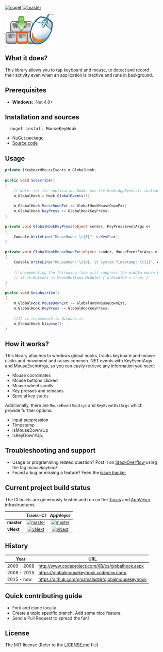 [![nuget][nuget-badge]][nuget-url] [![master][master-appveyor-badge]][master-appveyor-url]

 [nuget-badge]: https://img.shields.io/badge/nuget-v5.3.0-blue.svg
 [nuget-url]: https://www.nuget.org/packages/MouseKeyHook

![Mouse and Keyboard Hooking Library in c#](/mouse-keyboard-hook-logo.png)

## What it does?

This library allows you to tap keyboard and mouse, to detect and record their activity even when an application is inactive and runs in background.

## Prerequisites

 - **Windows:** .Net 4.0+

## Installation and sources

<pre>
  nuget install MouseKeyHook
</pre>

 - [NuGet package][nuget-url]
 - [Source code][source-url]

 [source-url]: https://github.com/gmamaladze/globalmousekeyhook

 ## Usage

 ```csharp
 private IKeyboardMouseEvents m_GlobalHook;

 public void Subscribe()
 {
     // Note: for the application hook, use the Hook.AppEvents() instead
     m_GlobalHook = Hook.GlobalEvents();

     m_GlobalHook.MouseDownExt += GlobalHookMouseDownExt;
     m_GlobalHook.KeyPress += GlobalHookKeyPress;
 }

 private void GlobalHookKeyPress(object sender, KeyPressEventArgs e)
 {
     Console.WriteLine("MouseDown: \t{0}", e.KeyChar);
 }

 private void GlobalHookMouseDownExt(object sender, MouseEventExtArgs e)
 {
     Console.WriteLine("MouseDown: \t{0}; \t System Timestamp: \t{1}", e.Button, e.Timestamp);

     // uncommenting the following line will suppress the middle mouse button click
     // if (e.Buttons == MouseButtons.Middle) { e.Handled = true; }
 }

 public void Unsubscribe()
 {
     m_GlobalHook.MouseDownExt -= GlobalHookMouseDownExt;
     m_GlobalHook.KeyPress -= GlobalHookKeyPress;

     //It is recommened to dispose it
     m_GlobalHook.Dispose();
 }
 ```

## How it works?

This library attaches to windows global hooks, tracks keyboard and mouse clicks and movement and raises common .NET events with KeyEventArgs and MouseEventArgs, so you can easily retrieve any information you need:
 * Mouse coordinates
 * Mouse buttons clicked
 * Mouse wheel scrolls
 * Key presses and releases
 * Special key states

 Additionally, there are `MouseEventExtArgs` and `KeyEventExtArgs` which provide further options:
 * Input suppression
 * Timestamp
 * IsMouseDown/Up
 * IsKeyDown/Up.

## Troubleshooting and support

 - Usage or programming related question? Post it on [StackOverflow][so] using the tag *mousekeyhook*
 - Found a bug or missing a feature? Feed the [issue tracker][tracker]

 [so]: http://stackoverflow.com/questions/tagged/mousekeyhook
 [tracker]: https://github.com/gmamaladze/globalmousekeyhook/issues

## Current project build status
 The CI builds are generously hosted and run on the [Travis][travis] and [AppVeyor][appveyor] infrastructures.

|            | Travis-CI                                           | AppVeyor                                                  |
| :--------- | :-------------------------------------------------: | :-------------------------------------------------------: |
| **master** | [![master][master-travis-badge]][master-travis-url] | [![master][master-appveyor-badge]][master-appveyor-url] |
| **vNext**  | [![vNext][vNext-travis-badge]][vNext-travis-url]    | [![vNext][vNext-appveyor-badge]][vNext-appveyor-url]   |

[master-travis-url]: https://travis-ci.org/gmamaladze/globalmousekeyhook/branches/
[master-travis-badge]: https://travis-ci.org/gmamaladze/globalmousekeyhook.svg?branch=master

[vNext-travis-url]: https://travis-ci.org/gmamaladze/globalmousekeyhook/branches/
[vNext-travis-badge]: https://travis-ci.org/gmamaladze/globalmousekeyhook.svg?branch=vNext

[master-appveyor-url]: https://ci.appveyor.com/project/gmamaladze/globalmousekeyhook/branch/master
[master-appveyor-badge]: https://ci.appveyor.com/api/projects/status/tnkt7xiurmpg0qh8/branch/master?svg=true

[vNext-appveyor-url]: https://ci.appveyor.com/project/gmamaladze/globalmousekeyhook/branch/vNext
[vNext-appveyor-badge]: https://ci.appveyor.com/api/projects/status/tnkt7xiurmpg0qh8/branch/vNext?svg=true


[travis]: http://travis-ci.org/
[appveyor]: http://appveyor.com/

## History

|  Year       |     URL
--------------|--------------------------------
| 2000 - 2008 | http://www.codeproject.com/KB/cs/globalhook.aspx
| 2008 - 2015 | https://globalmousekeyhook.codeplex.com/
| 2015 - now  | https://github.com/gmamaladze/globalmousekeyhook


## Quick contributing guide

 - Fork and clone locally
 - Create a topic specific branch. Add some nice feature.
 - Send a Pull Request to spread the fun!

## License

The MIT license (Refer to the [LICENSE.md][license] file)

 [license]: https://github.com/gmamaladze/globalmousekeyhook/blob/master/LICENSE.md
